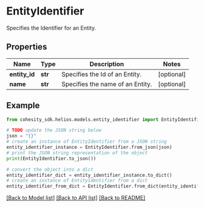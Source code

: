 # EntityIdentifier

Specifies the Identifier for an Entity.

## Properties

Name | Type | Description | Notes
------------ | ------------- | ------------- | -------------
**entity_id** | **str** | Specifies the Id of an Entity. | [optional] 
**name** | **str** | Specifies the name of an Entity. | [optional] 

## Example

```python
from cohesity_sdk.helios.models.entity_identifier import EntityIdentifier

# TODO update the JSON string below
json = "{}"
# create an instance of EntityIdentifier from a JSON string
entity_identifier_instance = EntityIdentifier.from_json(json)
# print the JSON string representation of the object
print(EntityIdentifier.to_json())

# convert the object into a dict
entity_identifier_dict = entity_identifier_instance.to_dict()
# create an instance of EntityIdentifier from a dict
entity_identifier_from_dict = EntityIdentifier.from_dict(entity_identifier_dict)
```
[[Back to Model list]](../README.md#documentation-for-models) [[Back to API list]](../README.md#documentation-for-api-endpoints) [[Back to README]](../README.md)


